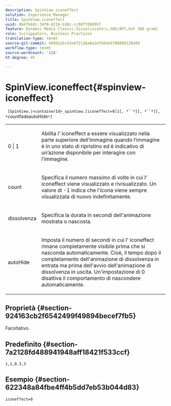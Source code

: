 ```yaml
---
description: SpinView.iconeffect
solution: Experience Manager
title: SpinView.iconeffect
uuid: 864fb8dc-34f8-4216-b38c-cc00f7d8d95f
feature: Dynamic Media Classic,Visualizzatori,SDK/API,Set 360 gradi
role: Sviluppatore, Business Practices
translation-type: tm+mt
source-git-commit: 469d1a5c43a972116a8a2efb0de5708800130a99
workflow-type: tm+mt
source-wordcount: '128'
ht-degree: 4%

---
```



# SpinView.iconeffect{#spinview-iconeffect}

` [SpinView.|<containerId>_spinView.]iconeffect=0|1[, *``*][, *``*][, *`countfadeautoHide`*]`

<table id="table_6CAA904E976A41BD994D8926F46F0BAF"> 
 <tbody> 
  <tr> 
   <td colname="col1"> <p> <span class="codeph"> 0 | 1</span> </p> </td> 
   <td colname="col2"> <p> Abilita l’ <span class="codeph"> iconeffect</span> a essere visualizzato nella parte superiore dell’immagine quando l’immagine è in uno stato di ripristino ed è indicativo di un’azione disponibile per interagire con l’immagine. </p> </td> 
  </tr> 
  <tr> 
   <td colname="col1"> <p> <span class="codeph"><span class="varname"> count</span></span> </p> </td> 
   <td colname="col2"> <p> Specifica il numero massimo di volte in cui l' <span class="codeph"> iconeffect</span> viene visualizzato e rivisualizzato. Un valore di <span class="codeph"> -1</span> indica che l'icona viene sempre visualizzata di nuovo indefinitamente. </p> </td> 
  </tr> 
  <tr> 
   <td colname="col1"> <p><span class="codeph"><span class="varname"> dissolvenza</span></span> </p> </td> 
   <td colname="col2"> <p>Specifica la durata in secondi dell'animazione mostrata o nascosta. </p> </td> 
  </tr> 
  <tr> 
   <td colname="col1"> <p><span class="codeph"><span class="varname"> autoHide</span></span> </p> </td> 
   <td colname="col2"> <p>Imposta il numero di secondi in cui l' <span class="codeph"> iconeffect</span> rimane completamente visibile prima che si nasconda automaticamente. Cioè, il tempo dopo il completamento dell'animazione di dissolvenza in entrata ma prima dell'avvio dell'animazione di dissolvenza in uscita. Un'impostazione di <span class="codeph"> 0</span> disattiva il comportamento di nascondere automaticamente. </p> </td> 
  </tr> 
 </tbody> 
</table>

## Proprietà {#section-924163cb2f6542499f49894becef7fb5}

Facoltativo.

## Predefinito {#section-7a2128fd488941948aff18421f533ccf}

`1,1,0.3,3`

## Esempio {#section-622348a84fbe4ff4b5dd7eb53b044d83}

`iconeffect=0`
